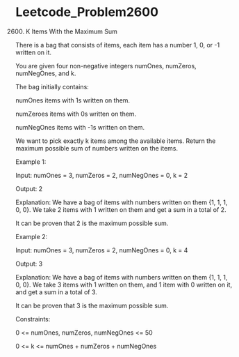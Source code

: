 # Leetcode_Problem2600



2600. K Items With the Maximum Sum





There is a bag that consists of items, each item has a number 1, 0, or -1 written on it.






You are given four non-negative integers numOnes, numZeros, numNegOnes, and k.






The bag initially contains:




numOnes items with 1s written on them.





numZeroes items with 0s written on them.





numNegOnes items with -1s written on them.






We want to pick exactly k items among the available items. Return the maximum possible sum of numbers written on the items.

 


Example 1:




Input: numOnes = 3, numZeros = 2, numNegOnes = 0, k = 2





Output: 2





Explanation: We have a bag of items with numbers written on them {1, 1, 1, 0, 0}. We take 2 items with 1 written on them and get a sum in a total of 2.




It can be proven that 2 is the maximum possible sum.





Example 2:



Input: numOnes = 3, numZeros = 2, numNegOnes = 0, k = 4





Output: 3





Explanation: We have a bag of items with numbers written on them {1, 1, 1, 0, 0}. We take 3 items with 1 written on them, and 1 item with 0 written on it, and get a sum in a total of 3.




It can be proven that 3 is the maximum possible sum.
 



Constraints:



0 <= numOnes, numZeros, numNegOnes <= 50




0 <= k <= numOnes + numZeros + numNegOnes



